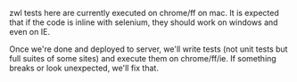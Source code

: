 zwl tests here are currently executed on chrome/ff on mac. It is expected that if the
code is inline with selenium, they should work on windows and even on IE.

Once we're done and deployed to server, we'll write tests (not unit tests but full
suites of some sites) and execute them on chrome/ff/ie. If something breaks or look
unexpected, we'll fix that. 